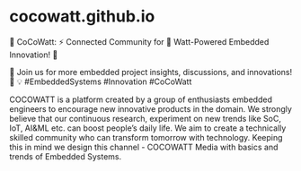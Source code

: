 # cocowatt.github.io
🚀 CoCoWatt: ⚡ Connected Community for 🔌 Watt-Powered Embedded Innovation! 🔧

🔹 Join us for more embedded project insights, discussions, and innovations! 🤖
💡 #EmbeddedSystems #Innovation #CoCoWatt

COCOWATT is a platform created by a group of enthusiasts embedded engineers to encourage new innovative products in the domain. We strongly believe that our continuous research, experiment on new trends like SoC, IoT, AI&ML etc. can boost people’s daily life. We aim to create a technically skilled community who can transform tomorrow with technology. Keeping this in mind we design this channel - COCOWATT Media with basics and trends of Embedded Systems.

